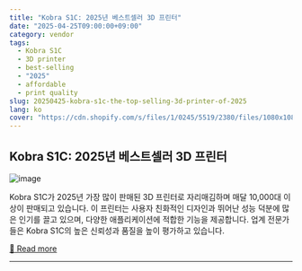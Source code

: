 ```yaml
---
title: "Kobra S1C: 2025년 베스트셀러 3D 프린터"
date: "2025-04-25T09:00:00+09:00"
category: vendor
tags:
  - Kobra S1C
  - 3D printer
  - best-selling
  - "2025"
  - affordable
  - print quality
slug: 20250425-kobra-s1c-the-top-selling-3d-printer-of-2025
lang: ko
cover: "https://cdn.shopify.com/s/files/1/0245/5519/2380/files/1080x1080-3_1024x1024.png?v=1745376702"
---
```


## Kobra S1C: 2025년 베스트셀러 3D 프린터
![image](https://cdn.shopify.com/s/files/1/0245/5519/2380/files/1080x1080-3_1024x1024.png?v=1745376702)

Kobra S1C가 2025년 가장 많이 판매된 3D 프린터로 자리매김하며 매달 10,000대 이상이 판매되고 있습니다. 이 프린터는 사용자 친화적인 디자인과 뛰어난 성능 덕분에 많은 인기를 끌고 있으며, 다양한 애플리케이션에 적합한 기능을 제공합니다. 업계 전문가들은 Kobra S1C의 높은 신뢰성과 품질을 높이 평가하고 있습니다.

[🔗 Read more](https://store.anycubic.com/blogs/news/kobra-s1c-1-best-selling-3d-printer-of-2025-10k-sold-monthly)

---
